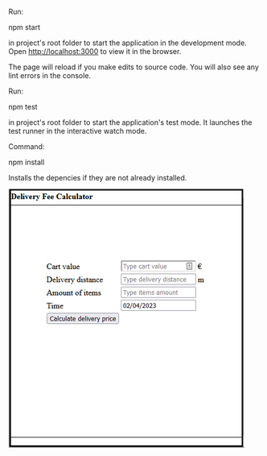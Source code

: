 Run:

npm start

in project's root folder to start the 
application in the development mode.
Open [http://localhost:3000](http://localhost:3000) 
to view it in the browser.

The page will reload if you make edits to source code. 
You will also see any lint errors in the console.

Run:

npm test

in project's root folder to start the 
application's test mode. It launches
the test runner in the interactive watch mode.

Command:

npm install

Installs the depencies if they are not already 
installed.

![Screenshot](deliveryFeeCaluculator.png)


